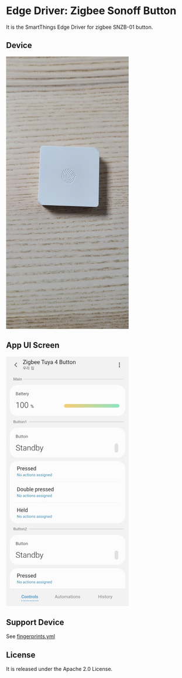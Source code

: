 # Edge Driver: Zigbee Sonoff Button
It is the SmartThings Edge Driver for zigbee SNZB-01 button.  

## Device
![device](./readme_images/device1.jpg)

## App UI Screen
![ui](./readme_images/app1.jpg)

## Support Device
See [fingerprints.yml](./fingerprints.yml)

## License
It is released under the Apache 2.0 License.